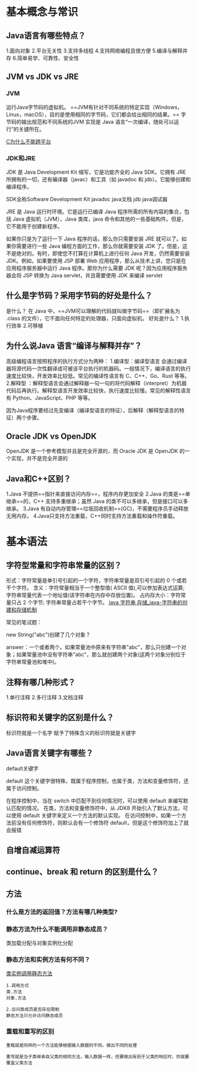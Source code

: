 # 基本概念与常识
## Java语言有哪些特点？
1.面向对象
2.平台无关性
3.支持多线程
4.支持网络编程且很方便
5.编译与解释并存
6.简单易学、可靠性、安全性

## JVM vs JDK vs JRE
### JVM

运行Java字节码的虚拟机。
==JVM有针对不同系统的特定实现（Windows，Linux，macOS），目的是使用相同的字节码，它们都会给出相同的结果。== 字节码的输出规范和不同系统的JVM 实现是 Java 语言“一次编译，随处可以运行”的关键所在。

[C为什么不能跨平台](https://www.cnblogs.com/jmsjh/p/7808764.html)

### JDK和JRE
JDK 是 Java Development Kit 缩写，它是功能齐全的 Java SDK。它拥有 JRE 所拥有的一切，还有编译器（javac）和工具（如 javadoc 和 jdb）。它能够创建和编译程序。

SDK全称Software Development Kit
javadoc java文档
jdb  java调试器

JRE 是 Java 运行时环境。它是运行已编译 Java 程序所需的所有内容的集合，包括 Java 虚拟机（JVM），Java 类库，java 命令和其他的一些基础构件。但是，它不能用于创建新程序。

如果你只是为了运行一下 Java 程序的话，那么你只需要安装 JRE 就可以了。如果你需要进行一些 Java 编程方面的工作，那么你就需要安装 JDK 了。但是，这不是绝对的。有时，即使您不打算在计算机上进行任何 Java 开发，仍然需要安装 JDK。例如，如果要使用 JSP 部署 Web 应用程序，那么从技术上讲，您只是在应用程序服务器中运行 Java 程序。那你为什么需要 JDK 呢？因为应用程序服务器会将 JSP 转换为 Java servlet，并且需要使用 JDK 来编译 servlet


## 什么是字节码？采用字节码的好处是什么？
是什么？
在 Java 中，==JVM可以理解的代码就叫做字节码==（即扩展名为 .class 的文件），它不面向任何特定的处理器，只面向虚拟机。
好处是什么？
1.执行效率 2.可移植


## 为什么说Java 语言“编译与解释并存”？
高级编程语言按照程序的执行方式分为两种：
1.编译型：编译型语言 会通过编译器将源代码一次性翻译成可被该平台执行的机器码。一般情况下，编译语言的执行速度比较快，开发效率比较低。常见的编译性语言有 C、C++、Go、Rust 等等。
2.解释型 ：解释型语言会通过解释器一句一句的将代码解释（interpret）为机器代码后再执行。解释型语言开发效率比较快，执行速度比较慢。常见的解释性语言有 Python、JavaScript、PHP 等等。

因为Java程序要经过先变编译（编译型语言的特征），后解释（解释型语言的特征）两个步骤。


## Oracle JDK vs OpenJDK
OpenJDK 是一个参考模型并且是完全开源的，而 Oracle JDK 是 OpenJDK 的一个实现，并不是完全开源的


## Java和C++区别？
1.Java 不提供==指针来直接访问内存==，程序内存更加安全
2.Java 的类是==单继承==的，C++ 支持多重继承；虽然 Java 的类不可以多继承，但是接口可以多继承。
3.Java 有自动内存管理==垃圾回收机制==(GC)，不需要程序员手动释放无用内存。
4.Java只支持方法重载，C++同时支持方法重载和操作符重载。

# 基本语法
## 字符型常量和字符串常量的区别？
形式：字符常量是单引号引起的一个字符，字符串常量是双引号引起的 0 个或若干个字符。
含义：字符常量相当于一个整型值( ASCII 值),可以参加表达式运算; 字符串常量代表一个地址值(该字符串在内存中存放位置)。
占内存大小：字符常量只占 2 个字节; 字符串常量占若干个字节。
[java 字符串 存储_java-字符串的创建和存储机制](https://blog.csdn.net/weixin_39802020/article/details/114430863)

常见的笔试题：

new String("abc")创建了几个对象？

answer：一个或者两个。如果常量池中原来有字符串"abc"，那么只创建一个对象；如果常量池中没有字符串"abc"，那么就创建两个对象(这两个对象分别位于字符串常量池和堆中)。

## 注释有哪几种形式？
1.单行注释
2.多行注释
3.文档注释



## 标识符和关键字的区别是什么？
标识符就是一个名字
赋予了特殊含义的标识符就是关键字

## Java语言关键字有哪些？
default关键字

default 这个关键字很特殊，既属于程序控制，也属于类，方法和变量修饰符，还属于访问控制。

在程序控制中，当在 switch 中匹配不到任何情况时，可以使用 default 来编写默认匹配的情况。
在类，方法和变量修饰符中，从 JDK8 开始引入了默认方法，可以使用 default 关键字来定义一个方法的默认实现。
在访问控制中，如果一个方法前没有任何修饰符，则默认会有一个修饰符 default，但是这个修饰符加上了就会报错


## 自增自减运算符

## continue、break 和 return 的区别是什么？


## 方法
### 什么是方法的返回值？方法有哪几种类型?



### 静态方法为什么不能调用非静态成员？
类加载分配与对象实例化分配

### 静态方法和实例方法有何不同？
[类实例调用静态方法](https://wenku.baidu.com/view/17f2742a5b1b6bd97f192279168884868762b86d.html)

    1.调用方式
    类.方法
    对象.方法

    2.访问类成员是否存在限制
    静态方法只允许访问静态成员

### 重载和重写的区别
    重载就是同样的一个方法能够根据输入数据的不同，做出不同的处理

    重写就是当子类继承自父类的相同方法，输入数据一样，但要做出有别于父类的响应时，你就要覆盖父类方法




